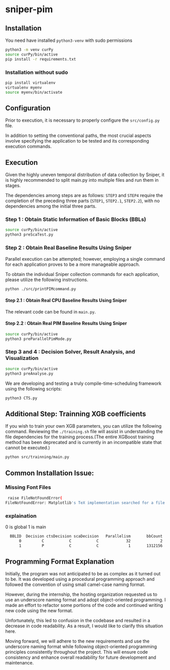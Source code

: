 # sniper-pim


## Installation

You need have installed `python3-venv` with sudo permissions
```bash
python3 -m venv curPy
source curPy/bin/active
pip install -r requirements.txt
```

### Installation without sudo

```bash
pip install virtualenv
virtualenv myenv
source myenv/bin/activate
```

## Configuration

Prior to execution, it is necessary to properly configure the `src/config.py` file.

In addition to setting the conventional paths, the most crucial aspects involve specifying the application to be tested and its corresponding execution commands.

## Execution

Given the highly uneven temporal distribution of data collection by Sniper, it is highly recommended to split main.py into multiple files and run them in stages.

The dependencies among steps are as follows: `STEP3` and `STEP4` require the completion of the preceding three parts (`STEP1`, `STEP2.1`, `STEP2.2`), with no dependencies among the initial three parts.

### Step 1 : Obtain Static Information of Basic Blocks (BBLs)

```bash
source curPy/bin/active
python3 preScaTest.py
```

### Step 2 : Obtain Real Baseline Results Using Sniper

Parallel execution can be attempted; however, employing a single command for each application proves to be a more manageable approach. 

To obtain the individual Sniper collection commands for each application, please utilize the following instructions.

```bash
python ./src/printPIMcommand.py
```

#### Step 2.1 : Obtain Real CPU Baseline Results Using Sniper

The relevant code can be found in `main.py`.

#### Step 2.2 : Obtain Real PIM Baseline Results Using Sniper

```bash
source curPy/bin/active
python3 preParallelPimMode.py
```

### Step 3 and 4 : Decision Solver, Result Analysis, and Visualization

```bash
source curPy/bin/active
python3 preAnalyse.py
```

We are developing and testing a truly compile-time-scheduling framework using the following scripts:

```bash
python3 CTS.py 
```

## Additional Step: Trainning XGB coefficients

If you wish to train your own XGB parameters, you can utilize the following command. Reviewing the `./training.sh` file will assist in understanding the file dependencies for the training process.(The entire XGBoost training method has been deprecated and is currently in an incompatible state that cannot be executed.)

```bash
python src/trainning/main.py
```

## Common Installation Issue: 


### Missing Font Files

```bash
 raise FileNotFoundError(
FileNotFoundError: Matplotlib's TeX implementation searched for a file named 'cmr10.tfm' in your texmf tree, but could not find it 
```

<!-- 1. `wget http://mirrors.ctan.org/fonts/cm/tfm/cmr10.tfm`
2. Matplotlib set front search path  -->

### explaination

0 is global
1 is main 
```bash
  BBLID  Decision ctsDecision scaDecision   Parallelism       bbCount            CPU            PIM     Difference             Hash(hi)             Hash(lo)
      0         C           C           C            32             2          11007    6.30947e+07   -6.30837e+07                      0                      0
      1         P           C           C             1       1312156    1.13788e+06    4.01082e+06   -2.87294e+06                      1                      1
```

## Programming Format Explanation

Initially, the program was not anticipated to be as complex as it turned out to be. It was developed using a procedural programming approach and followed the convention of using small camel-case naming format.

However, during the internship, the hosting organization requested us to use an underscore naming format and adopt object-oriented programming. I made an effort to refactor some portions of the code and continued writing new code using the new format.

Unfortunately, this led to confusion in the codebase and resulted in a decrease in code readability. As a result, I would like to clarify this situation here.

Moving forward, we will adhere to the new requirements and use the underscore naming format while following object-oriented programming principles consistently throughout the project. This will ensure code consistency and enhance overall readability for future development and maintenance.